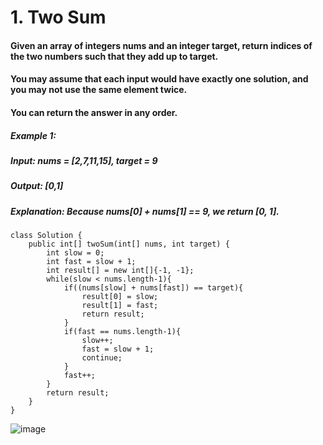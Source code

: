 # 1. Two Sum

#### Given an array of integers nums and an integer target, return indices of the two numbers such that they add up to target.
#### You may assume that each input would have exactly one solution, and you may not use the same element twice.
#### You can return the answer in any order.

##### Example 1:
##### Input: nums = [2,7,11,15], target = 9
##### Output: [0,1]
##### Explanation: Because nums[0] + nums[1] == 9, we return [0, 1].

```
class Solution {
    public int[] twoSum(int[] nums, int target) {
        int slow = 0;
        int fast = slow + 1;
        int result[] = new int[]{-1, -1};
        while(slow < nums.length-1){
            if((nums[slow] + nums[fast]) == target){
                result[0] = slow;
                result[1] = fast;
                return result;
            }
            if(fast == nums.length-1){
                slow++;
                fast = slow + 1;
                continue;
            }
            fast++;
        }
        return result;
    }
}
```

![image](https://user-images.githubusercontent.com/97871497/184320133-b5043120-cfb6-4511-a028-2d3d57737834.png)

